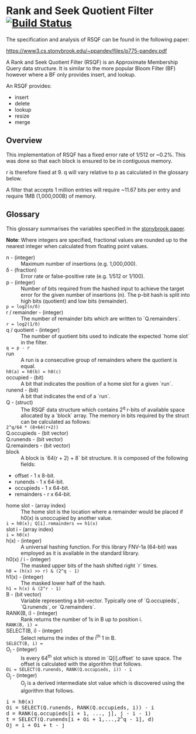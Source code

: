 # Rank and Seek Quotient Filter [![Build Status](https://travis-ci.org/nfisher/rsqf.svg?branch=master)](https://travis-ci.org/nfisher/rsqf)

The specification and analysis of RSQF can be found in the following paper:

 https://www3.cs.stonybrook.edu/~ppandey/files/p775-pandey.pdf

A Rank and Seek Quotient Filter (RSQF) is an Approximate Membership Query data structure. It is similar to the more popular Bloom Filter (BF) however
where a BF only provides insert, and lookup.

An RSQF provides:

 * insert
 * delete
 * lookup
 * resize
 * merge

## Overview

This implementation of RSQF has a fixed error rate of 1/512 or ~0.2%. This was
done so that each block is ensured to be in contiguous memory.

r is therefore fixed at 9. q will vary relative to p as calculated in the glossary below.

A filter that accepts 1 million entries will require ~11.67 bits per entry and require 1MB (1,000,000B) of memory.
 
## Glossary

This glossary summarises the variables specified in the [stonybrook paper](https://www3.cs.stonybrook.edu/~ppandey/files/p775-pandey.pdf).

**Note**: Where integers are specified, fractional values are rounded up to
the nearest integer when calculated from floating point values.

<dl>
<dt>n - (integer)</dt>
<dd>Maximum number of insertions (e.g. 1,000,000).</dd>

<dt>δ - (fraction)</dt>
<dd>Error rate or false-positive rate (e.g. 1/512 or 1/100).</dd>

<dt>p - (integer)</dt>
<dd>Number of bits required from the hashed input to achieve the target error
for the given number of insertions (n). The p-bit hash is split into high bits (quotient) and low bits (remainder).</dd>
<code>p = log2(n/δ)</code>

<dt>r / remainder - (integer)</dt>
<dd>The number of remainder bits which are written to `Q.remainders`.</dd>
<code>r = log2(1/δ)</code>

<dt>q / quotient - (integer)</dt>
<dd>The number of quotient bits used to indicate the expected `home slot` in
the filter.</dd>
<code>q = p - r</code>

<dt>run</dt>
<dd>A run is a consecutive group of remainders where the quotient is
equal.</dd>
<code>h0(a) = h0(b) = h0(c)</code>

<dt>occupied - (bit)</dt>
<dd>A bit that indicates the position of a home slot for a given `run`.</dd>

<dt>runend - (bit)</dt>
<dd>A bit that indicates the end of a `run`.</dd>

<dt>Q - (struct)</dt>
<dd>The RSQF data structure which contains 2<sup>q</sup> r-bits of available
space allocated by a `block` array. The memory in bits required by the
struct can be calculated as follows:</dd>
<code>2^q/64 * (8+64(r+2))</code>

<dt>Q.occupieds - (bit vector)</dt>
<dd></dd>

<dt>Q.runends - (bit vector)</dt>
<dd></dd>

<dt>Q.remainders - (bit vector)</dt>
<dd></dd>

<dt>block</dt>
<dd>A block is `64(r + 2) + 8` bit structure. It is composed of the
following fields:
</dd>
<ul>
  <li>offset - 1 x 8-bit.
  <li>runends - 1 x 64-bit.
  <li>occupieds - 1 x 64-bit.
  <li>remainders - r x 64-bit.
</ul>

<dt>home slot - (array index)</dt>
<dd>The home slot is the location where a remainder would be placed if h0(x)
is unoccupied by another value.</dd>
<code>i = h0(x); Q[i].remainders == h1(x)</code>

<dt>slot i - (array index)</dt>
<code>i = h0(x)</code>

<dt>h(x) - (integer)</dt>
<dd>A universal hashing function. For this library FNV-1a (64-bit) was
employed as it is available in the standard library.</dd>

<dt>h0(x) / i - (integer)</dt>
<dd>The masked upper bits of the hash shifted right `r` times.</dd>
<code>h0 = (h(x) >> r) & (2^q - 1)</code>

<dt>h1(x) - (integer)</dt>
<dd>The masked lower half of the hash.</dd>
<code>h1 = h(x) & (2^r - 1)</code>

<dt>B - (bit vector)</dt>
<dd>Variable representing a bit-vector. Typically one of `Q.occupieds`,
`Q.runends`, or `Q.remainders`.</dd>

<dt>RANK(B, i) - (integer)</dt>
<dd>Rank returns the number of 1s in B up to position i.</dd>
<code>RANK(B, i) = </code>

<dt>SELECT(B, i) - (integer)</dt>
<dd>Select returns the index of the i<sup>th</sup> 1 in B.</dd>
<code>SELECT(B, i) = </code>

<dt>O<sub>i</sub> - (integer)</dt>
<dd>Is every 64<sup>th</sup> slot which is stored in `Q[i].offset` to save
space. The offset is calculated with the algorithm that follows.</dd>
<code>Oi = SELECT(Q.runends, RANK(Q.occupieds, i)) - i</code>

<dt>O<sub>j</sub> - (integer)</dt>
<dd>O<sub>j</sub> is a derived intermediate slot value which is discovered
using the algorithm that follows.</dd>
<pre>
i = h0(x)
Oi = SELECT(Q.runends, RANK(Q.occupieds, i)) - i
d = RANK(q.occupieds[i + 1, ..., j], j - i - 1)
t = SELECT(Q.runends[i + Oi + 1,...,2^q - 1], d)
Oj = i + Oi + t - j
</pre>
</dl>
